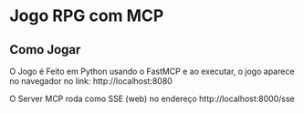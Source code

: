 # Jogo RPG com MCP

## Como Jogar
O Jogo é Feito em Python usando o FastMCP e ao executar, o jogo aparece no navegador no link: http://localhost:8080

O Server MCP roda como SSE (web) no endereço http://localhost:8000/sse
